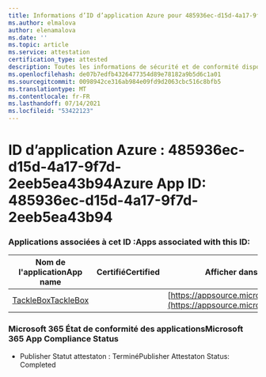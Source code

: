 ```yaml
---
title: Informations d’ID d’application Azure pour 485936ec-d15d-4a17-9f7d-2eeb5ea43b94
ms.author: elmalova
author: elenamalova
ms.date: ''
ms.topic: article
ms.service: attestation
certification_type: attested
description: Toutes les informations de sécurité et de conformité disponibles pour 485936ec-d15d-4a17-9f7d-2eeb5ea43b94.
ms.openlocfilehash: de07b7edfb4326477354d89e78182a9b5d6c1a01
ms.sourcegitcommit: 0098942ce316ab984e09fd9d2063cbc516c8bfb5
ms.translationtype: MT
ms.contentlocale: fr-FR
ms.lasthandoff: 07/14/2021
ms.locfileid: "53422123"
---
```

# <a name="azure-app-id-485936ec-d15d-4a17-9f7d-2eeb5ea43b94"></a><span data-ttu-id="7efcd-103">ID d’application Azure : 485936ec-d15d-4a17-9f7d-2eeb5ea43b94</span><span class="sxs-lookup"><span data-stu-id="7efcd-103">Azure App ID: 485936ec-d15d-4a17-9f7d-2eeb5ea43b94</span></span>


### <a name="apps-associated-with-this-id"></a><span data-ttu-id="7efcd-104">Applications associées à cet ID :</span><span class="sxs-lookup"><span data-stu-id="7efcd-104">Apps associated with this ID:</span></span>
| <span data-ttu-id="7efcd-105">**Nom de l'application**</span><span class="sxs-lookup"><span data-stu-id="7efcd-105">**App name**</span></span> | <span data-ttu-id="7efcd-106">**Certifié**</span><span class="sxs-lookup"><span data-stu-id="7efcd-106">**Certified**</span></span> | <span data-ttu-id="7efcd-107">**Afficher dans AppSource**</span><span class="sxs-lookup"><span data-stu-id="7efcd-107">**View in AppSource**</span></span> |
|-|-|-|
| [<span data-ttu-id="7efcd-108">TackleBox</span><span class="sxs-lookup"><span data-stu-id="7efcd-108">TackleBox</span></span>](https://docs.microsoft.com/en-us/microsoft-365-app-certification/forward/WA200002310) |  | [https://appsource.microsoft.com/product/office/WA200002310](https://appsource.microsoft.com/product/office/WA200002310) |

### <a name="microsoft-365-app-compliance-status"></a><span data-ttu-id="7efcd-109">Microsoft 365 État de conformité des applications</span><span class="sxs-lookup"><span data-stu-id="7efcd-109">Microsoft 365 App Compliance Status</span></span>
- <span data-ttu-id="7efcd-110">Publisher Statut attestaton : Terminé</span><span class="sxs-lookup"><span data-stu-id="7efcd-110">Publisher Attestaton Status: Completed</span></span>
